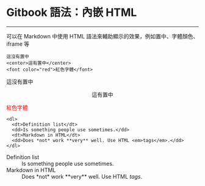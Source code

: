 # **Gitbook 語法：內嵌 HTML**

---

可以在 Markdown 中使用 HTML 語法來輔助顯示的效果，例如置中、字體顏色、iframe 等

```
這沒有置中
<center>這有置中</center>
<font color="red">紅色字體</font>
```

這沒有置中

<center>這有置中</center>

<font color="red">紅色字體</font>

```
<dl>
  <dt>Definition list</dt>
  <dd>Is something people use sometimes.</dd>
  <dt>Markdown in HTML</dt>
  <dd>Does *not* work **very** well. Use HTML <em>tags</em>.</dd>
</dl>
```

<dl>
  <dt>Definition list</dt>
  <dd>Is something people use sometimes.</dd>
  <dt>Markdown in HTML</dt>
  <dd>Does *not* work **very** well. Use HTML <em>tags</em>.</dd>
</dl>
